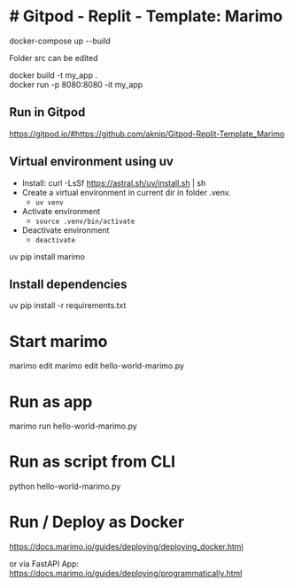 # # Gitpod - Replit - Template: Marimo

docker-compose up --build

Folder src can be edited 

docker build -t my_app .  
docker run -p 8080:8080 -it my_app


## Run in Gitpod
https://gitpod.io/#https://github.com/aknip/Gitpod-Replit-Template_Marimo

## Virtual environment using uv
- Install: curl -LsSf https://astral.sh/uv/install.sh | sh
- Create a virtual environment in current dir in folder .venv.
	- `uv venv`
- Activate environment
	- `source .venv/bin/activate`
- Deactivate environment
	- `deactivate`


uv pip install marimo


## Install dependencies

uv pip install -r requirements.txt


# Start marimo

marimo edit 
marimo edit hello-world-marimo.py

# Run as app
marimo run hello-world-marimo.py

# Run as script from CLI
python hello-world-marimo.py

# Run / Deploy as Docker
https://docs.marimo.io/guides/deploying/deploying_docker.html

or via FastAPI App: https://docs.marimo.io/guides/deploying/programmatically.html